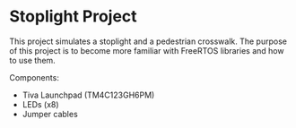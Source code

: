 # Stoplight Project
This project simulates a stoplight and a pedestrian crosswalk. The purpose of this project is to become more familiar with FreeRTOS libraries and how to use them.

Components:
- Tiva Launchpad (TM4C123GH6PM)
- LEDs (x8)
- Jumper cables
